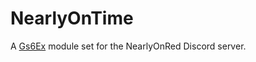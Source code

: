 # NearlyOnTime

A [Gs6Ex](https://github.com/max-kamps/gs6ex) module set for the NearlyOnRed Discord server.

